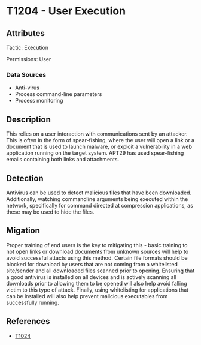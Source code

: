 # T1204 - User Execution 

## Attributes

Tactic: Execution

Permissions: User

### Data Sources

- Anti-virus
- Process command-line parameters
- Process monitoring

## Description

This relies on a user interaction with communications sent by an attacker. This is often in the form of spear-fishing, where the user will open a link or a document that is used to launch malware, or exploit a vulnerability in a web application running on the target system. APT29 has used spear-fishing emails containing both links and attachments.

## Detection

Antivirus can be used to detect malicious files that have been downloaded. Additionally, watching commandline arguments being executed within the network, specifically for command directed at compression applications, as these may be used to hide the files.

## Migation

Proper training of end users is the key to mitigating this - basic training to not open links or download documents from unknown sources will help to avoid successful attacts using this method. Certain file formats should be blocked for download by users that are not coming from a whitelisted site/sender and all downloaded files scanned prior to opening. Ensuring that a good antivirus is installed on all devices and is actively scanning all downloads prior to allowing them to be opened will also help avoid falling victim to this type of attack. Finally, using whitelisting for applications that can be installed will also help prevent malicious executables from successfully running.

## References

- [T1024](https://attack.mitre.org/techniques/T1204/)
